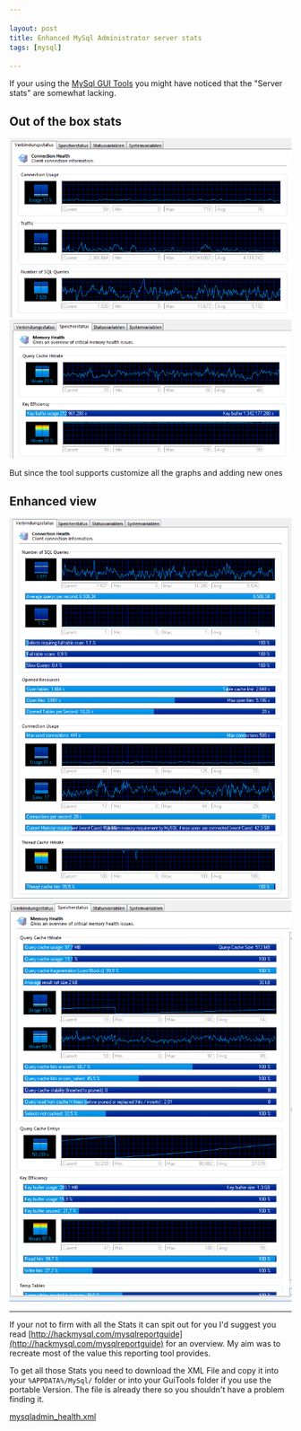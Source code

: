 ```yaml
---

layout: post
title: Enhanced MySql Administrator server stats
tags: [mysql]

---
```


If your using the [MySql GUI Tools](http://dev.mysql.com/downloads/gui-tools/) you might have noticed that the "Server stats" are somewhat lacking.

## Out of the box stats

![Default view first tab][normalOne]
![Default view second tab][normalTwo]

But since the tool supports customize all the graphs and adding new ones

## Enhanced view

![Enhanced view first tab][enhancedOne]
![Enhanced view second tab][enhancedTwo]

---------

If your not to firm with all the Stats it can spit out for you I'd suggest you read [http://hackmysql.com/mysqlreportguide](http://hackmysql.com/mysqlreportguide) for an overview. My aim was to recreate most of the value this reporting tool provides.

To get all those Stats you need to download the XML File and copy it into your `%APPDATA%/MySql/` folder or into your GuiTools folder if you use the portable Version. The file is already there so you shouldn't have a problem finding it.

[mysqladmin_health.xml][XML]


[normalOne]: /assets/posts/2010-03-29/default-look-1.png
[normalTwo]: /assets/posts/2010-03-29/default-look-2.png
[enhancedOne]: /assets/posts/2010-03-29/enhanced-look-1.png
[enhancedTwo]: /assets/posts/2010-03-29/enhanced-look-2.png
[XML]: /assets/posts/2010-03-29/enhanced-look-2.png
